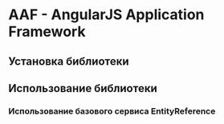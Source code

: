 # AAF - AngularJS Application Framework

## Установка библиотеки

## Использование библиотеки

### Использование базового сервиса EntityReference

